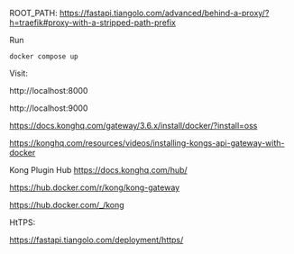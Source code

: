 ROOT_PATH: https://fastapi.tiangolo.com/advanced/behind-a-proxy/?h=traefik#proxy-with-a-stripped-path-prefix

Run

```
docker compose up
```

Visit:

http://localhost:8000

http://localhost:9000



https://docs.konghq.com/gateway/3.6.x/install/docker/?install=oss

https://konghq.com/resources/videos/installing-kongs-api-gateway-with-docker

Kong Plugin Hub
https://docs.konghq.com/hub/

https://hub.docker.com/r/kong/kong-gateway

https://hub.docker.com/_/kong

HtTPS:

https://fastapi.tiangolo.com/deployment/https/